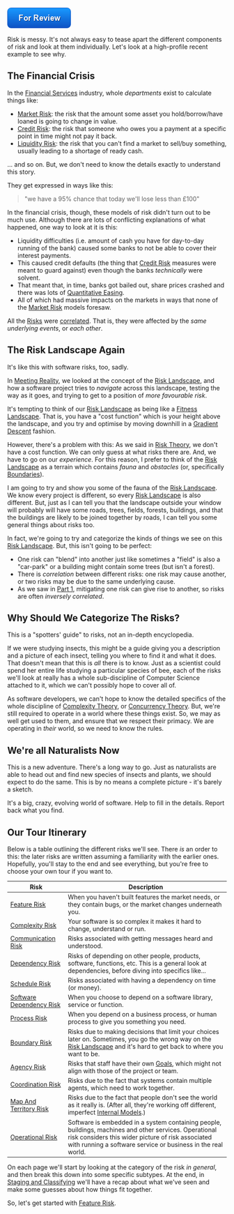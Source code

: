 ![For Review](images/state/for-review.png)

Risk is messy.  It's not always easy to tease apart the different components of risk and look at them individually.<!-- tweet-end -->  Let's look at a high-profile recent example to see why.

## The Financial Crisis

In the [Financial Services](https://en.wikipedia.org/wiki/Financial_services) industry, whole _departments_ exist to calculate things like:

- [Market Risk](https://en.wikipedia.org/wiki/Market_risk):  the risk that the amount some asset you hold/borrow/have loaned is going to change in value.
- [Credit Risk](https://en.wikipedia.org/wiki/Credit_risk):  the risk that someone who owes you a payment at a specific point in time might not pay it back.
- [Liquidity Risk](https://en.wikipedia.org/wiki/Liquidity_risk): the risk that you can't find a market to sell/buy something, usually leading to a shortage of ready cash.

... and so on.  But, we don't need to know the details exactly to understand this story.

They get expressed in ways like this:  

> "we have a 95% chance that today we'll lose less than £100"

In the financial crisis, though, these models of risk didn't turn out to be much use.   Although there are lots of conflicting explanations of what happened, one way to look at it is this:

 - Liquidity difficulties (i.e. amount of cash you have for day-to-day running of the bank) caused some banks to not be able to cover their interest payments.
 - This caused credit defaults (the thing that [Credit Risk](https://en.wikipedia.org/wiki/Credit_risk) measures were meant to guard against) even though the banks _technically_ were solvent.
 - That meant that, in time, banks got bailed out, share prices crashed and there was lots of [Quantitative Easing](https://en.wikipedia.org/wiki/Quantitative_easing).
 - All of which had massive impacts on the markets in ways that none of the [Market Risk](https://en.wikipedia.org/wiki/Market_risk) models foresaw.

All the [Risks](Glossary#Risk) were [correlated](https://www.investopedia.com/terms/c/correlation.asp).  That is, they were affected by the _same underlying events_, or _each other_.

## The Risk Landscape Again

It's like this with software risks, too, sadly.  

In [Meeting Reality](Meeting-Reality), we looked at the concept of the [Risk Landscape](Risk-Landscape), and how a software project tries to _navigate_ across this landscape, testing the way as it goes, and trying to get to a position of _more favourable risk_.

It's tempting to think of our [Risk Landscape](Risk-Landscape) as being like a [Fitness Landscape](https://en.wikipedia.org/wiki/Fitness_landscape).  That is, you have a "cost function" which is your height above the landscape, and you try and optimise by moving downhill in a [Gradient Descent](https://en.wikipedia.org/wiki/Gradient_descent) fashion.  

However, there's a problem with this:  As we said in [Risk Theory](Risk-Theory), we don't have a cost function.  We can only guess at what risks there are.  And, we have to go on our _experience_. For this reason, I prefer to think of the [Risk Landscape](Risk-Landscape) as a terrain which contains _fauna_ and _obstacles_ (or, specifically [Boundaries](Boundary-Risk)).

I am going to try and show you some of the fauna of the [Risk Landscape](Risk-Landscape).  We know every project is different, so every [Risk Landscape](Risk-Landscape) is also different.  But, just as I can tell you that the landscape outside your window will probably will have some roads, trees, fields, forests, buildings, and that the buildings are likely to be joined together by roads, I can tell you some general things about risks too.

In fact, we're going to try and categorize the kinds of things we see on this [Risk Landscape](Risk-Landscape).  But, this isn't going to be perfect: 

 - One risk can "blend" into another just like sometimes a "field" is also a "car-park" or a building might contain some trees (but isn't a forest).
 - There is _correlation_ between different risks:  one risk may cause another, or two risks may be due to the same underlying cause.
 - As we saw in [Part 1](Home#Part-1-Introduction), mitigating one risk can give rise to another, so risks are often _inversely correlated_.

## Why Should We Categorize The Risks?

This is a "spotters' guide" to risks, not an in-depth encyclopedia.  <!-- tweet-end -->

If we were studying insects, this might be a guide giving you a description and a picture of each insect, telling you where to find it and what it does.  <!-- tweet-end --> That doesn't mean that this is _all_ there is to know.  Just as a scientist could spend her entire life studying a particular species of bee, each of the risks we'll look at really has a whole sub-discipline of Computer Science attached to it, which we can't possibly hope to cover all of.  

As software developers, we can't hope to know the detailed specifics of the whole discipline of [Complexity Theory](https://en.wikipedia.org/wiki/Complexity_theory), or [Concurrency Theory](https://en.wikipedia.org/wiki/Concurrency_(computer_science)).  But, we're still required to operate in a world where these things exist.  So, we may as well get used to them, and ensure that we respect their primacy.  We are operating in _their_ world, so we need to know the rules.

## We're all Naturalists Now

This is a new adventure.  There's a long way to go.  Just as naturalists are able to head out and find new species of insects and plants, we should expect to do the same. <!-- tweet-end --> This is by no means a complete picture - it's barely a sketch.   

It's a big, crazy, evolving world of software.  Help to fill in the details.   Report back what you find.<!-- tweet-end -->

## Our Tour Itinerary

Below is a table outlining the different risks we'll see.  There _is_ an order to this:  the later risks are written assuming a familiarity with the earlier ones.  Hopefully, you'll stay to the end and see everything, but you're free to choose your own tour if you want to.

|Risk            |          Description           |      
|----------------|--------------------------|
|[Feature Risk](Feature-Risk)                        |When you haven't built features the market needs, or they contain bugs, or the market changes underneath you.  <br />     |
|[Complexity Risk](Complexity-Risk)                  |Your software is so complex it makes it hard to change, understand or run.             |        
|[Communication Risk](Communication-Risk)            |Risks associated with getting messages heard and understood.|             
|[Dependency Risk](Dependency-Risk)                  |Risks of depending on other people, products, software, functions, etc. This is a general look at dependencies, before diving into specifics like...|  
|[Schedule Risk](Schedule-Risk)                      |Risks associated with having a dependency on time (or money).|    
|[Software Dependency Risk](Software-Dependency-Risk)|When you choose to depend on a software library, service or function.|    
|[Process Risk](Process-Risk)                        |When you depend on a business process, or human process to give you something you need.|
|[Boundary Risk](Boundary-Risk)                      |Risks due to making decisions that limit your choices later on.  Sometimes, you go the wrong way on the [Risk Landscape](Risk-Landscape) and it's hard to get back to where you want to be.|            
|[Agency Risk](Agency-Risk)                          |Risks that staff have their own [Goals](Glossary#goal-in-mind), which might not align with those of the project or team.|
|[Coordination Risk](Coordination-Risk)              |Risks due to the fact that systems contain multiple agents, which need to work together.|       
|[Map And Territory Risk](Map-And-Territory-Risk)    |Risks due to the fact that people don't see the world as it really is. (After all, they're working off different, imperfect [Internal Models](Glossary#internal-model).)|  
|[Operational Risk](Production-Risk)                 |Software is embedded in a system containing people, buildings, machines and other services.  Operational risk considers this wider picture of risk associated with running a software service or business in the real world.|
       
On each page we'll start by looking at the category of the risk _in general_, and then break this down into some specific subtypes.  At the end, in [Staging and Classifying](Staging-And-Classifying) we'll have a recap about what we've seen and make some guesses about how things fit together.                                                          

So, let's get started with [Feature Risk](Feature-Risk).
